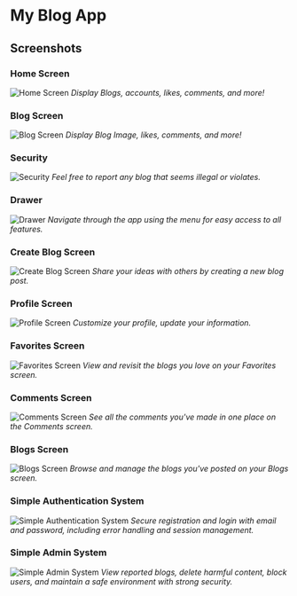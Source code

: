 # My Blog App

## Screenshots

### Home Screen
![Home Screen](images/home_screen.png)
_Display Blogs, accounts, likes, comments, and more!_

### Blog Screen
![Blog Screen](images/blog_screen.png)
_Display Blog Image, likes, comments, and more!_

### Security
![Security](images/security.png)
_Feel free to report any blog that seems illegal or violates._

### Drawer
![Drawer](images/drawer.png)
_Navigate through the app using the menu for easy access to all features._

### Create Blog Screen
![Create Blog Screen](images/create_blog_screen.png)
_Share your ideas with others by creating a new blog post._

### Profile Screen
![Profile Screen](images/profile_screen.png)
_Customize your profile, update your information._

### Favorites Screen
![Favorites Screen](images/favorites_screen.png)
_View and revisit the blogs you love on your Favorites screen._

### Comments Screen
![Comments Screen](images/comments_screen.png)
_See all the comments you've made in one place on the Comments screen._

### Blogs Screen
![Blogs Screen](images/blogs_screen.png)
_Browse and manage the blogs you've posted on your Blogs screen._

### Simple Authentication System
![Simple Authentication System](images/simple_auth_system.png)
_Secure registration and login with email and password, including error handling and session management._

### Simple Admin System
![Simple Admin System](images/simple_admin_system.png)
_View reported blogs, delete harmful content, block users, and maintain a safe environment with strong security._
